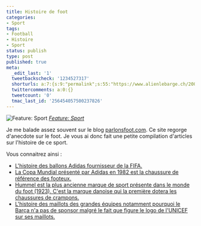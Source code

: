 ```yaml
---
title: Histoire de foot
categories:
- Sport
tags:
- Football
- Histoire
- Sport
status: publish
type: post
published: true
meta:
  _edit_last: '1'
  tweetbackscheck: '1234527317'
  shorturls: a:7:{s:9:"permalink";s:55:"https://www.alienlebarge.ch/2008/10/12/histoire-de-foot/";s:7:"tinyurl";s:25:"https://tinyurl.com/bl77bb";s:4:"isgd";s:17:"https://is.gd/ikgd";s:5:"bitly";s:18:"https://bit.ly/i0oj";s:5:"snipr";s:22:"https://snipr.com/b9xo4";s:5:"snurl";s:22:"https://snurl.com/b9xo4";s:7:"snipurl";s:24:"https://snipurl.com/b9xo4";}
  twittercomments: a:0:{}
  tweetcount: '0'
  tmac_last_id: '256454057500237826'
---
```

<img src="https://farm3.static.flickr.com/2099/2269677435_f9e848f4ea.jpg" alt="Feature: Sport" />
<em><a title="photo sharing" href="https://www.flickr.com/photos/8890112@N05/2269677435/">Feature: Sport</a></em>

Je me balade assez souvent sur le blog <a href="https://www.parlonsfoot.com/">parlonsfoot.com</a>. Ce site regorge d'anecdote sur le foot. Je vous ai donc fait une petite compilation d'articles sur l'histoire de ce sport.

Vous connaitrez ainsi :
<ul>
	<li><a href="https://www.parlonsfoot.com/archives/2008/03/12/histoires-de-ballons/">L'histoire des ballons Adidas fournisseur de la FIFA.</a></li>
	<li><a href="https://www.parlonsfoot.com/archives/2007/02/15/la-copa-mundial-fete-son-25eme-anniversaire/">La Copa Mundial présenté par Adidas en 1982 est la chaussure de référence des footeux.</a></li>
	<li><a href="https://www.parlonsfoot.com/archives/2005/04/03/hummel-la-marque-scandinave-aux-chevrons/">Hummel est la plus ancienne marque de sport présente dans le monde du foot (1923). C'est la marque danoise qui la première dotera les chaussures de crampons.</a></li>
	<li><a href="https://www.parlonsfoot.com/archives/2007/01/16/merci-a-terryble-pour-ce-bel-historique/">L'histoire des maillots des grandes équipes notamment pourquoi le Barça n'a pas de sponsor malgré le fait que figure le logo de l'UNICEF sur ses maillots.</a></li>
</ul>
